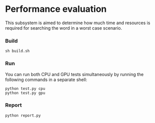 # Performance evaluation
This subsystem is aimed to determine how much time and resources is required for searching the word in a worst case scenario.
### Build
```
sh build.sh
```
### Run
You can run both CPU and GPU tests simultaneously by running the following commands in a separate shell:
```
python test.py cpu
python test.py gpu
```
### Report
```
python report.py
```